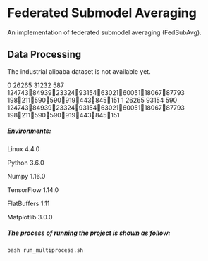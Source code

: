 # Federated Submodel Averaging
An implementation of federated submodel averaging (FedSubAvg).

## Data Processing
The industrial alibaba dataset is not available yet.  

0	26265	31232	587	12474384939233249315463021600511806787793	198211590590919443845151
1	26265	93154	590	12474384939233249315463021600511806787793	198211590590919443845151

##### Environments:

Linux  4.4.0

Python 3.6.0

Numpy 1.16.0

TensorFlow 1.14.0

FlatBuffers 1.11

Matplotlib 3.0.0

##### The process of running the project is shown as follow:

```shell
bash run_multiprocess.sh
```
